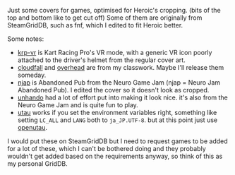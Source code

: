 Just some covers for games, optimised for Heroic's cropping. (bits of the top and bottom like to get cut off)
Some of them are originally from SteamGridDB, such as fnf, which I edited to fit Heroic better.

Some notes:
- [krp-vr](krp-vr.jpg) is Kart Racing Pro's VR mode, with a generic VR icon poorly attached to the driver's helmet from the regular cover art.
- [cloudfall](cloudfall.png) and [overhead](overhead.png) are from my classwork. Maybe I'll release them someday.
- [njap](njap.png) is Abandoned Pub from the Neuro Game Jam (njap = Neuro Jam Abandoned Pub). I edited the cover so it doesn't look as cropped.
- [unhando](unhando.png) had a lot of effort put into making it look nice. it's also from the Neuro Game Jam and is quite fun to play.
- [utau](utau.png) works if you set the environment variables right, something like setting `LC_ALL` and `LANG` both to `ja_JP.UTF-8`. but at this point just use [openutau](openutau.png).

I would put these on SteamGridDB but I need to request games to be added for a lot of these, which I can't be bothered doing and they probably wouldn't get added based on the requirements anyway, so think of this as my personal GridDB.
